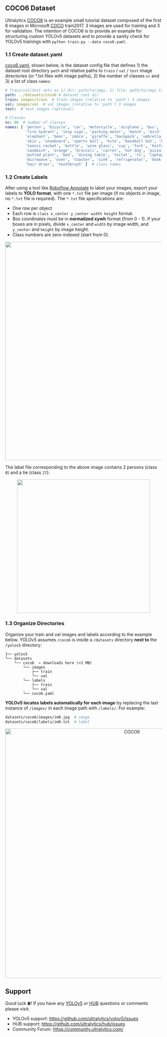 ## COCO6 Dataset

Ultralytics [COCO6](https://github.com/ultralytics/hub/blob/master/coco6.zip) is an example small tutorial dataset composed of the first 6 images in Microsoft [COCO](https://github.com/ultralytics/yolov5/blob/master/data/coco.yaml) train2017. 3 images are used for training and 3 for validation. The intention of COCO6 is to provide an example for structuring custom YOLOv5 datasets and to provide a sanity check for YOLOv5 trainings with `python train.py --data coco6.yaml`.


### 1.1 Create dataset.yaml

[coco6.yaml](https://github.com/ultralytics/hub/blob/master/coco6.zip), shown below, is the dataset config file that defines 1) the dataset root directory `path` and relative paths to `train` / `val` / `test` image directories (or *.txt files with image paths), 2) the number of classes `nc` and 3) a list of class `names`:
```yaml
# Train/val/test sets as 1) dir: path/to/imgs, 2) file: path/to/imgs.txt, or 3) list: [path/to/imgs1, path/to/imgs2, ..]
path: ../datasets/coco6 # dataset root dir
train: images/train  # train images (relative to 'path') 3 images
val: images/val  # val images (relative to 'path') 3 images
test:  # test images (optional)

# Classes
nc: 80  # number of classes
names: [ 'person', 'bicycle', 'car', 'motorcycle', 'airplane', 'bus', 'train', 'truck', 'boat', 'traffic light',
         'fire hydrant', 'stop sign', 'parking meter', 'bench', 'bird', 'cat', 'dog', 'horse', 'sheep', 'cow',
         'elephant', 'bear', 'zebra', 'giraffe', 'backpack', 'umbrella', 'handbag', 'tie', 'suitcase', 'frisbee',
         'skis', 'snowboard', 'sports ball', 'kite', 'baseball bat', 'baseball glove', 'skateboard', 'surfboard',
         'tennis racket', 'bottle', 'wine glass', 'cup', 'fork', 'knife', 'spoon', 'bowl', 'banana', 'apple',
         'sandwich', 'orange', 'broccoli', 'carrot', 'hot dog', 'pizza', 'donut', 'cake', 'chair', 'couch',
         'potted plant', 'bed', 'dining table', 'toilet', 'tv', 'laptop', 'mouse', 'remote', 'keyboard', 'cell phone',
         'microwave', 'oven', 'toaster', 'sink', 'refrigerator', 'book', 'clock', 'vase', 'scissors', 'teddy bear',
         'hair drier', 'toothbrush' ]  # class names
```


### 1.2 Create Labels

After using a tool like [Roboflow Annotate](https://roboflow.com/annotate?ref=ultralytics) to label your images, export your labels to **YOLO format**, with one `*.txt` file per image (if no objects in image, no `*.txt` file is required). The `*.txt` file specifications are:

- One row per object
- Each row is `class x_center y_center width height` format.
- Box coordinates must be in **normalized xywh** format (from 0 - 1). If your boxes are in pixels, divide `x_center` and `width` by image width, and `y_center` and `height` by image height.
- Class numbers are zero-indexed (start from 0).

<p align="center"><img width="700" src="https://user-images.githubusercontent.com/26833433/91506361-c7965000-e886-11ea-8291-c72b98c25eec.jpg"></p>

The label file corresponding to the above image contains 2 persons (class `0`) and a tie (class `27`):

<p align="center"><img width="428" src="https://user-images.githubusercontent.com/26833433/112467037-d2568c00-8d66-11eb-8796-55402ac0d62f.png"></p>


### 1.3 Organize Directories

Organize your train and val images and labels according to the example below. YOLOv5 assumes  `/coco6` is inside a `/datasets` directory **next to** the `/yolov5` directory:

```
├── yolov5
└── datasets
    └── coco6  ← downloads here (<1 MB)
        └── images
            ├── train
            └── val
        └── labels
            ├── train
            └── val
        └── coco6.yaml
```

**YOLOv5 locates labels automatically for each image** by replacing the last instance of `/images/` in each image path with `/labels/`. For example:

```bash
datasets/coco6/images/im0.jpg  # image
datasets/coco6/labels/im0.txt  # label
```

<p align="center"><img width="800" src="https://user-images.githubusercontent.com/26833433/141502652-e4b0477c-6c2a-41b3-b21a-b3d1444cdda7.png" title="COCO6" /></p>


## Support

Good luck 🍀! If you have any [YOLOv5](https://github.com/ultralytics/yolov5) or [HUB](https://hub.ultralytics.com/) questions or comments please visit:

- YOLOv5 support: https://github.com/ultralytics/yolov5/issues
- HUB support: https://github.com/ultralytics/hub/issues
- Community Forum: https://community.ultralytics.com/
